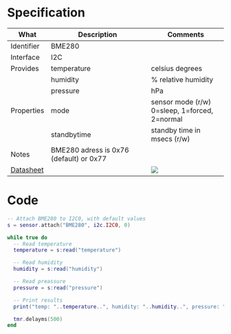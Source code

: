 # Specification

| What         | Description | Comments                   |
|--------------|-------------|----------------------------|
| Identifier   | BME280      |                            |
| Interface    | I2C         |                            |
| Provides     | temperature | celsius degrees            |
|              | humidity    | % relative humidity        |
|              | pressure    | hPa                        |
| Properties   | mode        | sensor mode (r/w)<br>0=sleep, 1=forced, 2=normal          |
|              | standbytime | standby time in msecs (r/w)|
| Notes        | BME280 adress is 0x76 (default) or 0x77 |
| [Datasheet](https://ae-bst.resource.bosch.com/media/_tech/media/datasheets/BST-BME280_DS001-11.pdf)    |             | ![](http://git.whitecatboard.org/bme280.jpg)                           |

# Code

```lua
-- Attach BME280 to I2C0, with default values
s = sensor.attach("BME280", i2c.I2C0, 0)

while true do
  -- Read temperature
  temperature = s:read("temperature")

  -- Read humidity
  humidity = s:read("humidity")

  -- Read preassure
  pressure = s:read("pressure")

  -- Print results
  print("temp: "..temperature..", humidity: "..humidity..", pressure: "..pressure)

  tmr.delayms(500)
end
```